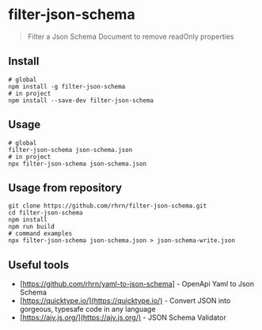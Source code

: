 # filter-json-schema
> Filter a Json Schema Document to remove readOnly properties

## Install
```
# global
npm install -g filter-json-schema
# in project
npm install --save-dev filter-json-schema
```

## Usage
```
# global
filter-json-schema json-schema.json
# in project
npx filter-json-schema json-schema.json
```

## Usage from repository
```
git clone https://github.com/rhrn/filter-json-schema.git
cd filter-json-schema
npm install
npm run build
# command examples
npx filter-json-schema json-schema.json > json-schema-write.json
```

## Useful tools
- [https://github.com/rhrn/yaml-to-json-schema] - OpenApi Yaml to Json Schema
- [https://quicktype.io/](https://quicktype.io/) - Convert JSON into gorgeous, typesafe code in any language
- [https://ajv.js.org/](https://ajv.js.org/) - JSON Schema Validator